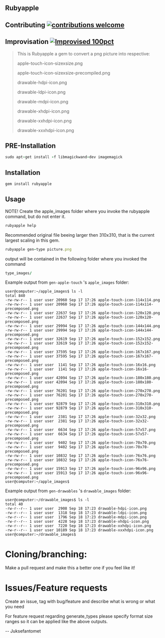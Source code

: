 ## Rubyapple

## Contributing [![contributions welcome](https://img.shields.io/badge/contributions-welcome-brightgreen.svg?style=flat)](https://github.com/dwyl/esta/issues)

## Improvisation [![Improvised 100pct](https://img.shields.io/badge/Improvised-100%25-brightgreen.svg?longCache=true&style=plastic)](https://github.com/juksefantomet)


>This is Rubyapple
> a gem to convert a png picture into respective:
>
> apple-touch-icon-sizexsize.png
>
> apple-touch-icon-sizexsize-precompiled.png
>
> drawable-hdpi-icon.png
>
> drawable-ldpi-icon.png
>
> drawable-mdpi-icon.png
>
> drawable-xhdpi-icon.png
>
> drawable-xxhdpi-icon.png
>
> drawable-xxxhdpi-icon.png
 

## PRE-Installation
```rb
sudo apt-get install -f libmagickwand-dev imagemagick
```

## Installation

```rb
gem install rubyapple
```

## Usage

NOTE! Create the apple_images folder where you invoke the rubyapple command, but do not enter it.
```rb
rubyapple help
```

Recommended original file beeing larger then 310x310, that is the current largest scaling in this gem.
```rb
rubyapple gen-type picture.png
```

output will be contained in the following folder where you invoked the command

```rb
type_images/
```

Example output from `gen-apple-touch` 's `apple_images` folder:
```
user@computer:~/apple_images$ ls -l
total 840
-rw-rw-r-- 1 user user 20960 Sep 17 17:26 apple-touch-icon-114x114.png
-rw-rw-r-- 1 user user 20960 Sep 17 17:26 apple-touch-icon-114x114-precomposed.png
-rw-rw-r-- 1 user user 22637 Sep 17 17:26 apple-touch-icon-120x120.png
-rw-rw-r-- 1 user user 22637 Sep 17 17:26 apple-touch-icon-120x120-precomposed.png
-rw-rw-r-- 1 user user 29994 Sep 17 17:26 apple-touch-icon-144x144.png
-rw-rw-r-- 1 user user 29994 Sep 17 17:26 apple-touch-icon-144x144-precomposed.png
-rw-rw-r-- 1 user user 32619 Sep 17 17:26 apple-touch-icon-152x152.png
-rw-rw-r-- 1 user user 32619 Sep 17 17:26 apple-touch-icon-152x152-precomposed.png
-rw-rw-r-- 1 user user 37595 Sep 17 17:26 apple-touch-icon-167x167.png
-rw-rw-r-- 1 user user 37595 Sep 17 17:26 apple-touch-icon-167x167-precomposed.png
-rw-rw-r-- 1 user user  1141 Sep 17 17:26 apple-touch-icon-16x16.png
-rw-rw-r-- 1 user user  1141 Sep 17 17:26 apple-touch-icon-16x16-precomposed.png
-rw-rw-r-- 1 user user 42094 Sep 17 17:26 apple-touch-icon-180x180.png
-rw-rw-r-- 1 user user 42094 Sep 17 17:26 apple-touch-icon-180x180-precomposed.png
-rw-rw-r-- 1 user user 76201 Sep 17 17:26 apple-touch-icon-270x270.png
-rw-rw-r-- 1 user user 76201 Sep 17 17:26 apple-touch-icon-270x270-precomposed.png
-rw-rw-r-- 1 user user 92879 Sep 17 17:26 apple-touch-icon-310x310.png
-rw-rw-r-- 1 user user 92879 Sep 17 17:26 apple-touch-icon-310x310-precomposed.png
-rw-rw-r-- 1 user user  2381 Sep 17 17:26 apple-touch-icon-32x32.png
-rw-rw-r-- 1 user user  2381 Sep 17 17:26 apple-touch-icon-32x32-precomposed.png
-rw-rw-r-- 1 user user  6634 Sep 17 17:26 apple-touch-icon-57x57.png
-rw-rw-r-- 1 user user  6634 Sep 17 17:26 apple-touch-icon-57x57-precomposed.png
-rw-rw-r-- 1 user user  9402 Sep 17 17:26 apple-touch-icon-70x70.png
-rw-rw-r-- 1 user user  9402 Sep 17 17:26 apple-touch-icon-70x70-precomposed.png
-rw-rw-r-- 1 user user 10832 Sep 17 17:26 apple-touch-icon-76x76.png
-rw-rw-r-- 1 user user 10832 Sep 17 17:26 apple-touch-icon-76x76-precomposed.png
-rw-rw-r-- 1 user user 15913 Sep 17 17:26 apple-touch-icon-96x96.png
-rw-rw-r-- 1 user user 15913 Sep 17 17:26 apple-touch-icon-96x96-precomposed.png
user@computer:~/apple_images$
```

Example output from `gen-drawables` 's `drawable_images` folder:

```
user@computer:~/drawable_images$ ls -l
total 40
-rw-r--r-- 1 user user  2908 Sep 18 17:23 drawable-hdpi-icon.png
-rw-r--r-- 1 user user  1318 Sep 18 17:23 drawable-ldpi-icon.png
-rw-r--r-- 1 user user  1796 Sep 18 17:23 drawable-mdpi-icon.png
-rw-r--r-- 1 user user  4228 Sep 18 17:23 drawable-xhdpi-icon.png
-rw-r--r-- 1 user user  7220 Sep 18 17:23 drawable-xxhdpi-icon.png
-rw-r--r-- 1 user user 10189 Sep 18 17:23 drawable-xxxhdpi-icon.png
user@computer:~/drawable_images$
```

# Cloning/branching:

Make a pull request and make this a better one if you feel like it!

# Issues/Feature requests

Create an issue, tag with bug/feature and describe what is wrong or what you need

For feature request regarding generate_types please specify format size ranges so it can be applied like the above outputs.

-- Juksefantomet

